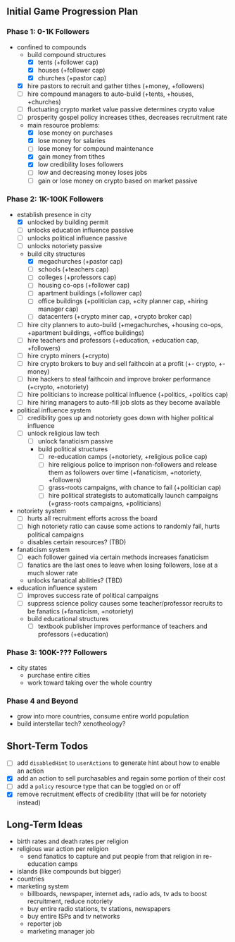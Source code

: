 ## Initial Game Progression Plan

### Phase 1: 0-1K Followers

- confined to compounds
  - build compound structures
    - [x] tents (+follower cap)
    - [x] houses (+follower cap)
    - [x] churches (+pastor cap)
  - [x] hire pastors to recruit and gather tithes (+money, +followers)
  - [ ] hire compound managers to auto-build (+tents, +houses, +churches)
  - [ ] fluctuating crypto market value passive determines crypto value
  - [ ] prosperity gospel policy increases tithes, decreases recruitment rate
  - main resource problems:
    - [x] lose money on purchases
    - [x] lose money for salaries
    - [ ] lose money for compound maintenance
    - [x] gain money from tithes
    - [x] low credibility loses followers
    - [ ] low and decreasing money loses jobs
    - [ ] gain or lose money on crypto based on market passive

### Phase 2: 1K-100K Followers

- establish presence in city
  - [x] unlocked by building permit
  - [ ] unlocks education influence passive
  - [ ] unlocks political influence passive
  - [ ] unlocks notoriety passive
  - build city structures
    - [x] megachurches (+pastor cap)
    - [ ] schools (+teachers cap)
    - [ ] colleges (+professors cap)
    - [ ] housing co-ops (+follower cap)
    - [ ] apartment buildings (+follower cap)
    - [ ] office buildings (+politician cap, +city planner cap, +hiring manager cap)
    - [ ] datacenters (+crypto miner cap, +crypto broker cap)
  - [ ] hire city planners to auto-build (+megachurches, +housing co-ops, +apartment buildings, +office buildings)
  - [ ] hire teachers and professors (+education, +education cap, +followers)
  - [ ] hire crypto miners (+crypto)
  - [ ] hire crypto brokers to buy and sell faithcoin at a profit (+- crypto, +-money)
  - [ ] hire hackers to steal faithcoin and improve broker performance (+crypto, +notoriety)
  - [ ] hire politicians to increase political influence (+politics, +politics cap)
  - [ ] hire hiring managers to auto-fill job slots as they become available
- political influence system
  - [ ] credibility goes up and notoriety goes down with higher political influence
  - [ ] unlock religious law tech
    - [ ] unlock fanaticism passive
    - build political structures
      - [ ] re-education camps (+notoriety, +religious police cap)
      - [ ] hire religious police to imprison non-followers and release them as followers over time (+fanaticism, +notoriety, +followers)
      - [ ] grass-roots campaigns, with chance to fail (+politician cap)
      - [ ] hire political strategists to automatically launch campaigns (+grass-roots campaigns, +politicians)
- notoriety system
  - [ ] hurts all recruitment efforts across the board
  - [ ] high notoriety ratio can cause some actions to randomly fail, hurts political campaigns
  - disables certain resources? (TBD)
- fanaticism system
  - [ ] each follower gained via certain methods increases fanaticism
  - [ ] fanatics are the last ones to leave when losing followers, lose at a much slower rate
  - unlocks fanatical abilities? (TBD)
- education influence system
  - [ ] improves success rate of political campaigns
  - [ ] suppress science policy causes some teacher/professor recruits to be fanatics (+fanaticism, +notoriety)
  - build educational structures
    - [ ] textbook publisher improves performance of teachers and professors (+education)

### Phase 3: 100K-??? Followers

- city states
  - purchase entire cities
  - work toward taking over the whole country

### Phase 4 and Beyond

- grow into more countries, consume entire world population
- build interstellar tech? xenotheology?

## Short-Term Todos

- [ ] add `disabledHint` to `userActions` to generate hint about how to enable an action
- [x] add an action to sell purchasables and regain some portion of their cost
- [ ] add a `policy` resource type that can be toggled on or off
- [x] remove recruitment effects of credibility (that will be for notoriety instead)

## Long-Term Ideas

- birth rates and death rates per religion
- religious war action per religion
  - send fanatics to capture and put people from that religion in re-education camps
- islands (like compounds but bigger)
- countries
- marketing system
  - billboards, newspaper, internet ads, radio ads, tv ads to boost recruitment, reduce notoriety
  - buy entire radio stations, tv stations, newspapers
  - buy entire ISPs and tv networks
  - reporter job
  - marketing manager job
